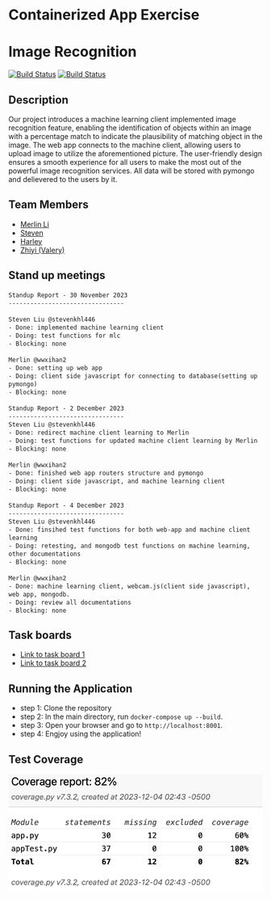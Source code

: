 # Containerized App Exercise
# Image Recognition

[![Build Status](https://github.com/software-students-fall2023/4-containerized-app-exercise-team111/actions/workflows/web-app.yml/badge.svg?event=pull_request)](https://github.com/software-students-fall2023/4-containerized-app-exercise-team111/actions/workflows/web-app.yml/badge.svg?event=pull_request)
[![Build Status](https://github.com/software-students-fall2023/4-containerized-app-exercise-team111/actions/workflows/machine-learning-client.yml/badge.svg)](https://github.com/software-students-fall2023/4-containerized-app-exercise-team111/actions/workflows/machine-learning-client.yml/badge.svg)

## Description

Our project introduces a machine learning client implemented image recognition feature, enabling the identification of objects within an image with a percentage match to
indicate the plausibility of matching object in the image. The web app connects to the machine client, allowing users to upload image to utilize the aforementioned picture. The user-friendly design ensures a smooth experience for all users to make the most out of the powerful image recognition services. All data will be stored with pymongo and delievered to the users by it. 

## Team Members

- [Merlin Li](https://github.com/wwxihan2)
- [Steven](https://github.com/stevenkhl446)
- [Harley](https://github.com/harley-bulbasaur)
- [Zhiyi (Valery)](https://github.com/Val001z)

## Stand up meetings
```
Standup Report - 30 November 2023
--------------------------------

Steven Liu @stevenkhl446
- Done: implemented machine learning client
- Doing: test functions for mlc
- Blocking: none

Merlin @wwxihan2
- Done: setting up web app
- Doing: client side javascript for connecting to database(setting up pymongo) 
- Blocking: none

Standup Report - 2 December 2023
--------------------------------
Steven Liu @stevenkhl446
- Done: redirect machine client learning to Merlin
- Doing: test functions for updated machine client learning by Merlin
- Blocking: none

Merlin @wwxihan2
- Done: finished web app routers structure and pymongo
- Doing: client side javascript, and machine learning client 
- Blocking: none

Standup Report - 4 December 2023
--------------------------------
Steven Liu @stevenkhl446
- Done: finsihed test functions for both web-app and machine client learning
- Doing: retesting, and mongodb test functions on machine learning, other documentations 
- Blocking: none

Merlin @wwxihan2
- Done: machine learning client, webcam.js(client side javascript), web app, mongodb.
- Doing: review all documentations
- Blocking: none
```


## Task boards

- [Link to task board 1](https://github.com/orgs/software-students-fall2023/projects/99)
- [Link to task board 2](https://github.com/orgs/software-students-fall2023/projects/100)


## Running the Application

- step 1: Clone the repository
- step 2: In the main directory, run `docker-compose up --build`.
- step 3: Open your browser and go to `http://localhost:8001`. 
- step 4: Engjoy using the application!

## Test Coverage
![](coverage.png)



